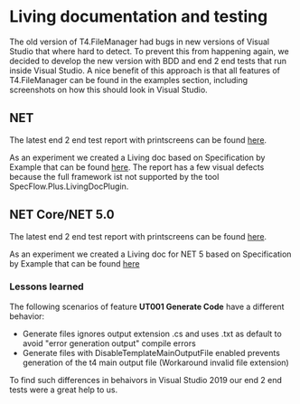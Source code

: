 # Living documentation and testing

The old version of T4.FileManager had bugs in new versions of Visual Studio that where hard to detect. To prevent this from happening again, we decided to develop the new version with BDD and end 2 end tests that run inside Visual Studio. A nice benefit of this approach is that all features of T4.FileManager can be found in the examples section, including screenshots on how this should look in Visual Studio. 

## NET

The latest end 2 end test report with printscreens can be found [here](../T4FileManagerVisualStudio.html). 

As an experiment we created a Living doc based on Specification by Example that can be found [here](../T4.FileManager.AcceptanceCriteria.dll.html). The report has a few visual defects because the full framework ist not supported by the tool SpecFlow.Plus.LivingDocPlugin.

## NET Core/NET 5.0

The latest end 2 end test report with printscreens can be found [here](..\T4FileManagerVisualStudioNETCore.html). 

As an experiment we created a Living doc for NET 5 based on Specification by Example that can be found [here](../T4.FileManager.NetCore.AcceptanceCriteria.dll.html)

### Lessons learned 

The following scenarios of feature **UT001 Generate Code** have a different behavior:

- Generate files ignores output extension .cs and uses .txt as default to avoid "error generation output" compile errors
- Generate files with DisableTemplateMainOutputFile enabled prevents generation of the t4 main output file (Workaround invalid file extension)

To find such differences in behaivors in Visual Studio 2019 our end 2 end tests were a great help to us.




